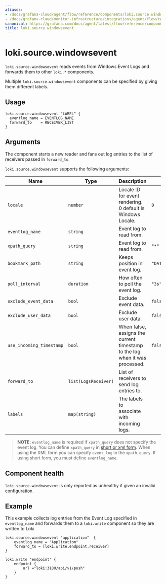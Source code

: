 ```yaml
---
aliases:
- /docs/grafana-cloud/agent/flow/reference/components/loki.source.windowsevent/
- /docs/grafana-cloud/monitor-infrastructure/integrations/agent/flow/reference/components/loki.source.windowsevent/
canonical: https://grafana.com/docs/agent/latest/flow/reference/components/loki.source.windowsevent/
title: loki.source.windowsevent
---
```


# loki.source.windowsevent

`loki.source.windowsevent` reads events from Windows Event Logs and forwards them to other
`loki.*` components.

Multiple `loki.source.windowsevent` components can be specified by giving them
different labels.

## Usage

```river
loki.source.windowsevent "LABEL" {
  eventlog_name = EVENTLOG_NAME
  forward_to    = RECEIVER_LIST
}
```

## Arguments
The component starts a new reader and fans out
log entries to the list of receivers passed in `forward_to`.

`loki.source.windowsevent` supports the following arguments:

Name         | Type                 | Description                                                                    | Default                    | Required
------------ |----------------------|--------------------------------------------------------------------------------|----------------------------| --------
`locale`    | `number`             | Locale ID for event rendering. 0 default is Windows Locale.                    | `0` | no
`eventlog_name`    | `string`             | Event log to read from.                                                        |                            | See below.
`xpath_query`    | `string`             | Event log to read from.                                                        | `"*"`                          | See below.
`bookmark_path`    | `string`             | Keeps position in event log.                                            | `"DATA_PATH/bookmark.xml"`     | no
`poll_interval`    | `duration`      | How often to poll the event log.                                               | `"3s"`                         | no
`exclude_event_data`    | `bool`               | Exclude event data.                                                            | `false`                      | no
`exclude_user_data`    | `bool`               | Exclude user data.                                                             | `false`                      | no
`use_incoming_timestamp`    | `bool`               | When false, assigns the current timestamp to the log when it was processed. | `false`                      | no
`forward_to` | `list(LogsReceiver)` | List of receivers to send log entries to.                                      |                            | yes
`labels`     | `map(string)` | The labels to associate with incoming logs.                                           |                            | no 


> **NOTE**: `eventlog_name` is required if `xpath_query` does not specify the event log.
> You can define `xpath_query` in [short or xml form](https://docs.microsoft.com/en-us/windows/win32/wes/consuming-events).
> When using the XML form you can specify `event_log` in the `xpath_query`.
> If using short form, you must define `eventlog_name`.


## Component health

`loki.source.windowsevent` is only reported as unhealthy if given an invalid
configuration.

## Example

This example collects log entries from the Event Log specified in `eventlog_name` and
forwards them to a `loki.write` component so they are written to Loki.

```river
loki.source.windowsevent "application"  {
    eventlog_name = "Application"
    forward_to = [loki.write.endpoint.receiver]
}

loki.write "endpoint" {
    endpoint {
        url ="loki:3100/api/v1/push"
    }
}
```
